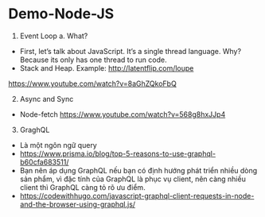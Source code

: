 # Demo-Node-JS

1.	Event Loop
a.	What?
-	First, let’s talk about JavaScript. It’s a single thread language. Why? Because its only has one thread to run code.
-	Stack and Heap. 
Example: http://latentflip.com/loupe

https://www.youtube.com/watch?v=8aGhZQkoFbQ

2.	Async and Sync
-	Node-fetch
https://www.youtube.com/watch?v=568g8hxJJp4
3.	GraghQL
-	Là một ngôn ngữ query
- https://www.prisma.io/blog/top-5-reasons-to-use-graphql-b60cfa683511/
- Bạn nên áp dụng GraphQL nếu bạn có định hướng phát triển nhiều dòng sản phẩm, vì đặc tính của GraphQL là phục vụ client, nên càng nhiều client thì GraphQL càng tỏ rõ ưu điểm.
- https://codewithhugo.com/javascript-graphql-client-requests-in-node-and-the-browser-using-graphql.js/
